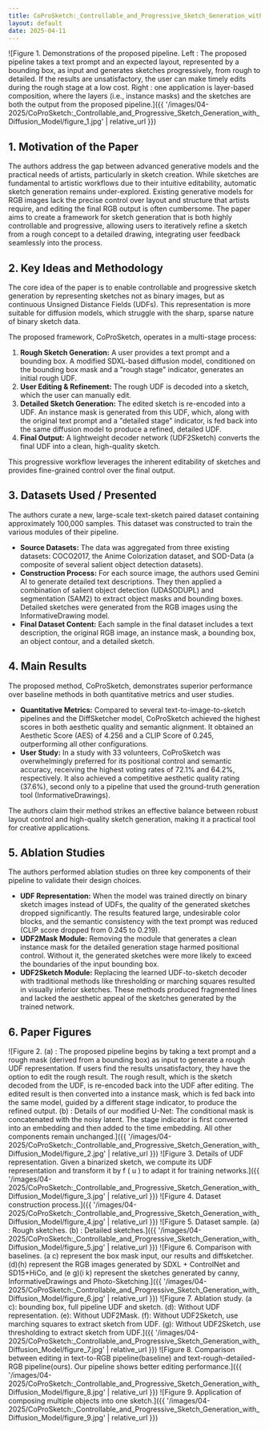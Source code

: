 ```yaml
---
title: CoProSketch:_Controllable_and_Progressive_Sketch_Generation_with_Diffusion_Model
layout: default
date: 2025-04-11
---
```

![Figure 1. Demonstrations of the proposed pipeline. Left : The proposed pipeline takes a text prompt and an expected layout, represented by a bounding box, as input and generates sketches progressively, from rough to detailed. If the results are unsatisfactory, the user can make timely edits during the rough stage at a low cost. Right : one application is layer-based composition, where the layers (i.e., instance masks) and the sketches are both the output from the proposed pipeline.]({{ '/images/04-2025/CoProSketch:_Controllable_and_Progressive_Sketch_Generation_with_Diffusion_Model/figure_1.jpg' | relative_url }})
## 1. Motivation of the Paper
The authors address the gap between advanced generative models and the practical needs of artists, particularly in sketch creation. While sketches are fundamental to artistic workflows due to their intuitive editability, automatic sketch generation remains under-explored. Existing generative models for RGB images lack the precise control over layout and structure that artists require, and editing the final RGB output is often cumbersome. The paper aims to create a framework for sketch generation that is both highly controllable and progressive, allowing users to iteratively refine a sketch from a rough concept to a detailed drawing, integrating user feedback seamlessly into the process.

## 2. Key Ideas and Methodology
The core idea of the paper is to enable controllable and progressive sketch generation by representing sketches not as binary images, but as continuous Unsigned Distance Fields (UDFs). This representation is more suitable for diffusion models, which struggle with the sharp, sparse nature of binary sketch data.

The proposed framework, CoProSketch, operates in a multi-stage process:
1.  **Rough Sketch Generation:** A user provides a text prompt and a bounding box. A modified SDXL-based diffusion model, conditioned on the bounding box mask and a "rough stage" indicator, generates an initial rough UDF.
2.  **User Editing & Refinement:** The rough UDF is decoded into a sketch, which the user can manually edit.
3.  **Detailed Sketch Generation:** The edited sketch is re-encoded into a UDF. An instance mask is generated from this UDF, which, along with the original text prompt and a "detailed stage" indicator, is fed back into the same diffusion model to produce a refined, detailed UDF.
4.  **Final Output:** A lightweight decoder network (UDF2Sketch) converts the final UDF into a clean, high-quality sketch.

This progressive workflow leverages the inherent editability of sketches and provides fine-grained control over the final output.

## 3. Datasets Used / Presented
The authors curate a new, large-scale text-sketch paired dataset containing approximately 100,000 samples. This dataset was constructed to train the various modules of their pipeline.

*   **Source Datasets:** The data was aggregated from three existing datasets: COCO2017, the Anime Colorization dataset, and SOD-Data (a composite of several salient object detection datasets).
*   **Construction Process:** For each source image, the authors used Gemini AI to generate detailed text descriptions. They then applied a combination of salient object detection (UDASODUPL) and segmentation (SAM2) to extract object masks and bounding boxes. Detailed sketches were generated from the RGB images using the InformativeDrawing model.
*   **Final Dataset Content:** Each sample in the final dataset includes a text description, the original RGB image, an instance mask, a bounding box, an object contour, and a detailed sketch.

## 4. Main Results
The proposed method, CoProSketch, demonstrates superior performance over baseline methods in both quantitative metrics and user studies.

*   **Quantitative Metrics:** Compared to several text-to-image-to-sketch pipelines and the DiffSketcher model, CoProSketch achieved the highest scores in both aesthetic quality and semantic alignment. It obtained an Aesthetic Score (AES) of 4.256 and a CLIP Score of 0.245, outperforming all other configurations.
*   **User Study:** In a study with 33 volunteers, CoProSketch was overwhelmingly preferred for its positional control and semantic accuracy, receiving the highest voting rates of 72.1% and 64.2%, respectively. It also achieved a competitive aesthetic quality rating (37.6%), second only to a pipeline that used the ground-truth generation tool (InformativeDrawings).

The authors claim their method strikes an effective balance between robust layout control and high-quality sketch generation, making it a practical tool for creative applications.

## 5. Ablation Studies
The authors performed ablation studies on three key components of their pipeline to validate their design choices.

*   **UDF Representation:** When the model was trained directly on binary sketch images instead of UDFs, the quality of the generated sketches dropped significantly. The results featured large, undesirable color blocks, and the semantic consistency with the text prompt was reduced (CLIP score dropped from 0.245 to 0.219).
*   **UDF2Mask Module:** Removing the module that generates a clean instance mask for the detailed generation stage harmed positional control. Without it, the generated sketches were more likely to exceed the boundaries of the input bounding box.
*   **UDF2Sketch Module:** Replacing the learned UDF-to-sketch decoder with traditional methods like thresholding or marching squares resulted in visually inferior sketches. These methods produced fragmented lines and lacked the aesthetic appeal of the sketches generated by the trained network.

## 6. Paper Figures
![Figure 2. (a) : The proposed pipeline begins by taking a text prompt and a rough mask (derived from a bounding box) as input to generate a rough UDF representation. If users find the results unsatisfactory, they have the option to edit the rough result. The rough result, which is the sketch decoded from the UDF, is re-encoded back into the UDF after editing. The edited result is then converted into a instance mask, which is fed back into the same model, guided by a different stage indicator, to produce the refined output. (b) : Details of our modified U-Net: The conditional mask is concatenated with the noisy latent. The stage indicator is first converted into an embedding and then added to the time embedding. All other components remain unchanged.]({{ '/images/04-2025/CoProSketch:_Controllable_and_Progressive_Sketch_Generation_with_Diffusion_Model/figure_2.jpg' | relative_url }})
![Figure 3. Details of UDF representation. Given a binarized sketch, we compute its UDF representation and transform it by f ( u ) to adapt it for training networks.]({{ '/images/04-2025/CoProSketch:_Controllable_and_Progressive_Sketch_Generation_with_Diffusion_Model/figure_3.jpg' | relative_url }})
![Figure 4. Dataset construction process.]({{ '/images/04-2025/CoProSketch:_Controllable_and_Progressive_Sketch_Generation_with_Diffusion_Model/figure_4.jpg' | relative_url }})
![Figure 5. Dataset sample. (a) : Rough sketches. (b) : Detailed sketches.]({{ '/images/04-2025/CoProSketch:_Controllable_and_Progressive_Sketch_Generation_with_Diffusion_Model/figure_5.jpg' | relative_url }})
![Figure 6. Comparison with baselines. (a c) represent the box mask input, our results and diffsketcher. (d)(h) represent the RGB images generated by SDXL + ControlNet and SD15+HiCo, and (e g)(i k) represent the sketches generated by canny, InformativeDrawings and Photo-Sketching.]({{ '/images/04-2025/CoProSketch:_Controllable_and_Progressive_Sketch_Generation_with_Diffusion_Model/figure_6.jpg' | relative_url }})
![Figure 7. Ablation study. (a c): bounding box, full pipeline UDF and sketch. (d): Without UDF representation. (e): Without UDF2Mask. (f): Without UDF2Sketch, use marching squares to extract sketch from UDF. (g): Without UDF2Sketch, use thresholding to extract sketch from UDF.]({{ '/images/04-2025/CoProSketch:_Controllable_and_Progressive_Sketch_Generation_with_Diffusion_Model/figure_7.jpg' | relative_url }})
![Figure 8. Comparison between editing in text-to-RGB pipeline(baseline) and text-rough-detailed-RGB pipeline(ours). Our pipeline shows better editing performance.]({{ '/images/04-2025/CoProSketch:_Controllable_and_Progressive_Sketch_Generation_with_Diffusion_Model/figure_8.jpg' | relative_url }})
![Figure 9. Application of composing multiple objects into one sketch.]({{ '/images/04-2025/CoProSketch:_Controllable_and_Progressive_Sketch_Generation_with_Diffusion_Model/figure_9.jpg' | relative_url }})
